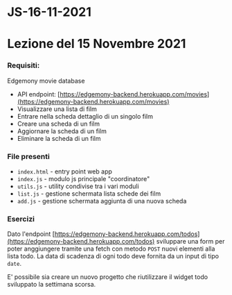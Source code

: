 # JS-16-11-2021

# Lezione del 15 Novembre 2021

### Requisiti:

Edgemony movie database

- API endpoint: [https://edgemony-backend.herokuapp.com/movies](https://edgemony-backend.herokuapp.com/movies)
- Visualizzare una lista di film
- Entrare nella scheda dettaglio di un singolo film
- Creare una scheda di un film
- Aggiornare la scheda di un film
- Eliminare la scheda di un film

### File presenti

- `index.html` - entry point web app
- `index.js` - modulo js principale "coordinatore"
- `utils.js` - utility condivise tra i vari moduli
- `list.js` - gestione schermata lista schede dei film
- `add.js` - gestione schermata aggiunta di una nuova scheda

### Esercizi

Dato l'endpoint [https://edgemony-backend.herokuapp.com/todos](https://edgemony-backend.herokuapp.com/todos) sviluppare una form per poter anggiungere tramite una fetch con metodo `POST` nuovi elementi alla lista todo. La data di scadenza di ogni todo deve fornita da un input di tipo `date`.

E' possibile sia creare un nuovo progetto che riutilizzare il widget todo sviluppato la settimana scorsa.
